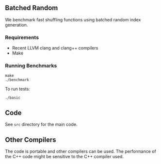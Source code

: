 ## Batched Random

We benchmark fast shuffling functions using batched random index generation.

### Requirements

- Recent LLVM clang and clang++ compilers
- Make


### Running Benchmarks


```
make
./benchmark
```

To run tests:
```
./basic
```

## Code

See `src` directory for the main code.

## Other Compilers

The code is portable and other compilers can be used. The performance
of the C++ code might be sensitive to the C++ compiler used.

